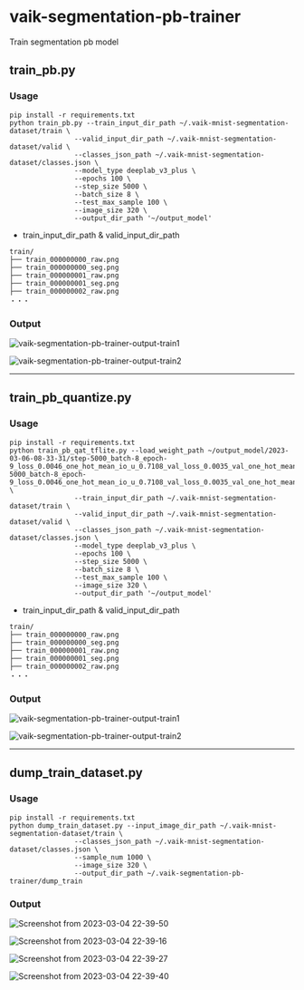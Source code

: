 # vaik-segmentation-pb-trainer

Train segmentation pb model

## train_pb.py

### Usage

```shell
pip install -r requirements.txt
python train_pb.py --train_input_dir_path ~/.vaik-mnist-segmentation-dataset/train \
                --valid_input_dir_path ~/.vaik-mnist-segmentation-dataset/valid \
                --classes_json_path ~/.vaik-mnist-segmentation-dataset/classes.json \
                --model_type deeplab_v3_plus \
                --epochs 100 \
                --step_size 5000 \
                --batch_size 8 \
                --test_max_sample 100 \
                --image_size 320 \
                --output_dir_path '~/output_model'        
```

- train_input_dir_path & valid_input_dir_path

```shell
train/
├── train_000000000_raw.png
├── train_000000000_seg.png
├── train_000000001_raw.png
├── train_000000001_seg.png
├── train_000000002_raw.png
・・・
```

### Output

![vaik-segmentation-pb-trainer-output-train1](https://user-images.githubusercontent.com/116471878/200271108-3b485be9-be4d-48f3-b185-855be8651cf6.png)

![vaik-segmentation-pb-trainer-output-train2](https://user-images.githubusercontent.com/116471878/200271111-f21fc130-02f1-4d6d-b609-26884ebb9c59.png)
 
-----
## train_pb_quantize.py

### Usage

```shell
pip install -r requirements.txt
python train_pb_qat_tflite.py --load_weight_path ~/output_model/2023-03-06-08-33-31/step-5000_batch-8_epoch-9_loss_0.0046_one_hot_mean_io_u_0.7108_val_loss_0.0035_val_one_hot_mean_io_u_0.7478/step-5000_batch-8_epoch-9_loss_0.0046_one_hot_mean_io_u_0.7108_val_loss_0.0035_val_one_hot_mean_io_u_0.7478 \ 
                --train_input_dir_path ~/.vaik-mnist-segmentation-dataset/train \
                --valid_input_dir_path ~/.vaik-mnist-segmentation-dataset/valid \
                --classes_json_path ~/.vaik-mnist-segmentation-dataset/classes.json \
                --model_type deeplab_v3_plus \
                --epochs 100 \
                --step_size 5000 \
                --batch_size 8 \
                --test_max_sample 100 \
                --image_size 320 \
                --output_dir_path '~/output_model'        
```

- train_input_dir_path & valid_input_dir_path

```shell
train/
├── train_000000000_raw.png
├── train_000000000_seg.png
├── train_000000001_raw.png
├── train_000000001_seg.png
├── train_000000002_raw.png
・・・
```

### Output

![vaik-segmentation-pb-trainer-output-train1](https://user-images.githubusercontent.com/116471878/200271108-3b485be9-be4d-48f3-b185-855be8651cf6.png)

![vaik-segmentation-pb-trainer-output-train2](https://user-images.githubusercontent.com/116471878/200271111-f21fc130-02f1-4d6d-b609-26884ebb9c59.png)
 
-----

## dump_train_dataset.py

### Usage

```shell
pip install -r requirements.txt
python dump_train_dataset.py --input_image_dir_path ~/.vaik-mnist-segmentation-dataset/train \
                --classes_json_path ~/.vaik-mnist-segmentation-dataset/classes.json \
                --sample_num 1000 \
                --image_size 320 \
                --output_dir_path ~/.vaik-segmentation-pb-trainer/dump_train
```
### Output

![Screenshot from 2023-03-04 22-39-50](https://user-images.githubusercontent.com/116471878/222905607-2649cb13-72b7-4819-a99d-b518a7e77a84.png)

![Screenshot from 2023-03-04 22-39-16](https://user-images.githubusercontent.com/116471878/222905601-67d24375-36cd-4812-89d5-22be32918c46.png)

![Screenshot from 2023-03-04 22-39-27](https://user-images.githubusercontent.com/116471878/222905604-ad857f17-2315-4fc3-80d1-be6b175f69ef.png)

![Screenshot from 2023-03-04 22-39-40](https://user-images.githubusercontent.com/116471878/222905606-90301915-a4ee-4a35-9c3d-869951dbd942.png)
